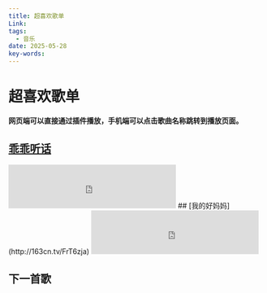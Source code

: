 ```yaml
---
title: 超喜欢歌单
Link: 
tags:
  - 音乐
date: 2025-05-28
key-words:
---
```

# 超喜欢歌单
**网页端可以直接通过插件播放，手机端可以点击歌曲名称跳转到播放页面。**
## [乖乖听话](http://163cn.tv/FrSuqot)
<iframe frameborder="no" border="0" marginwidth="0" marginheight="0" width=330 height=86 src="https://music.163.com/outchain/player?type=2&id=1454893232&auto=1&height=66"></iframe>
## [我的好妈妈](http://163cn.tv/FrT6zja)
<iframe frameborder="no" border="0" marginwidth="0" marginheight="0" width=330 height=86 src="https://music.163.com/outchain/player?type=2&id=1458984967&auto=1&height=66"></iframe>

## 下一首歌